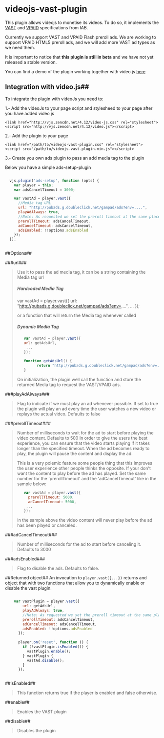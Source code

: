 # videojs-vast-plugin

  This plugin allows videojs to monetise its videos. To do so, it implements the [VAST](https://www.google.es/url?sa=t&rct=j&q=&esrc=s&source=web&cd=1&cad=rja&uact=8&ved=0CCIQFjAA&url=http%3A%2F%2Fwww.iab.net%2Fmedia%2Ffile%2FVASTv3.0.pdf&ei=pLJtVY-4Ocb0UNrBg6AH&usg=AFQjCNGKWI6H1OgqsxcWN9aNUurhZfg5uQ&sig2=l3MNKUx4yXYcBz33StyH3w&bvm=bv.94911696,d.d24) and [VPAID](http://www.iab.net/media/file/VPAID_2.0_Final_04-10-2012.pdf) specifications from IAB.
  
  Currently we support VAST and VPAID Flash preroll ads. 
  We are working to support VPAID HTML5 preroll ads, and we will add more VAST ad types as we need them.
  
  It is important to notice that **this plugin is still in beta** and we have not yet released a stable version.
  
  You can find a demo of the plugin working together with video.js  [here](http://mailonline.github.io/videojs-vast-plugin)

## Integration with video.js##
  To integrate the plugin with videoJs you need to:
  
  1.- Add the videoJs to your page script and stylesheed to your page after you have added video js
  ```
  <link href="http://vjs.zencdn.net/4.12/video-js.css" rel="stylesheet">
  <script src="http://vjs.zencdn.net/4.12/video.js"></script>
  ```
  2.- Add the plugin to your page
  ```
  <link href="/path/to/videojs-vast-plugin.css" rel="stylesheet">
  <script src="/path/to/videojs-vast-plugin.min.js"></script>
  ```
  3.- Create you own ads plugin to pass an add media tag to the plugin
  
  Below you have a simple ads-setup-plugin
    
  ```javascript
  
    vjs.plugin('ads-setup', function (opts) {
      var player = this;
      var adsCancelTimeout = 3000;
  
      var vastAd = player.vast({
        //Media tag URL
        url: "http://pubads.g.doubleclick.net/gampad/ads?env=....",
        playAdAlways: true,
        //Note: As requested we set the preroll timeout at the same place thant the adsCancelTimeout
        prerollTimeout: adsCancelTimeout,
        adCancelTimeout: adsCancelTimeout,
        adsEnabled: !!options.adsEnabled
      });
    });
    
  ```
  
  ##Options##
  
  ###url###
  >Use it to pass the ad media tag, it can be a string containing the Media tag url
  >
  >##### Hardcoded Media Tag
  >
  >    var vastAd = player.vast({
  >      url: "http://pubads.g.doubleclick.net/gampad/ads?env=....",
  >     ...
  >    });
  >
  >
  >or a function that will return the Media tag whenever called
  >
  >
  >#####  Dynamic Media Tag
  >```javascript
  >    var vastAd = player.vast({
  >    url: getAdsUrl,
  >     ...
  >    });
  >    
  >    function getAdsUrl() {
  >          return "http://pubads.g.doubleclick.net/gampad/ads?env=....";
  >    }
  >
  >```
  >On initialization, the plugin well call the function and store the returned Media tag to request the VAST/VPAID ads.
  
  ###playAdAlways###
  >Flag to indicate if we must play an ad whenever possible. If set to true the plugin will play an ad every time the user watches a new video or replays the actual video.
  >Defaults to false
  
  ###prerollTimeout###
  >Number of milliseconds to wait for the ad to start before playing the video content. Defaults to 500
  >In order to give the users the best experience, you can ensure that the video starts playing if it takes longer than the specified timeout. When the ad becomes ready to play, the plugin will pause the content and display the ad.
  >
  >This is a very polemic feature some people thing that this improves the user experience other people thinks the opposite. If your don't want the content to play before the ad has played. Set the same number for the 'prerollTimeout' and the 'adCancelTimeout' like in the sample below:
  >
  >```javascript
  >    var vastAd = player.vast({
  >      prerollTimeout: 5000,
  >      adCancelTimeout: 5000,
  >     ...
  >    });
  > ```
  >
  > In the sample above the video content will never play before the ad has been played or canceled.
  
  
 ###adCancelTimeout###
 >Number of milliseconds for the ad to start before canceling it. Defaults to 3000
 
 ###adsEnabled###
 >Flag to disable the ads. Defaults to false.
 
 ##Returned object##
 An invocation to ```player.vast({...})``` returns and object that with two functions that allow you to dynamically enable or disable the vast plugin.
  ```javascript
  
      var vastPlugin = player.vast({
          url: getAdsUrl,
          playAdAlways: true,
          //Note: As requested we set the preroll timeout at the same place thant the adsCancelTimeout
          prerollTimeout: adsCancelTimeout,
          adCancelTimeout: adsCancelTimeout,
          adsEnabled: !!options.adsEnabled
        });
    
        player.on('reset', function () {
          if (!vastPlugin.isEnabled()) {
            vastPlugin.enable();
          } vastPlugin {
            vastAd.disable();
          }
        });
    
  ```
  
  ##isEnabled##
  >This function returns true if the player is enabled and false otherwise.
  
  ##enable##
  >Enables the VAST plugin
  
  ##disable##
  >Disables the plugin
  